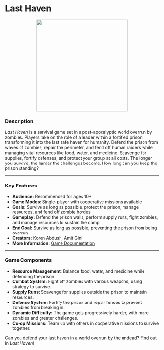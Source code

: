 # Last Haven
<div align="center">
  <img src="" width="300"/>
</div>

### Description
*Last Haven* is a survival game set in a post-apocalyptic world overrun by zombies. Players take on the role of a leader within a fortified prison, transforming it into the last safe haven for humanity. Defend the prison from waves of zombies, repair the perimeter, and fend off human raiders while managing vital resources like food, water, and medicine. Scavenge for supplies, fortify defenses, and protect your group at all costs. The longer you survive, the harder the challenges become. How long can you keep the prison standing?

---
### Key Features

- **Audience:** Recommended for ages 10+  
- **Game Modes:** Single-player with cooperative missions available  
- **Goals:** Survive as long as possible, protect the prison, manage resources, and fend off zombie hordes  
- **Gameplay:** Defend the prison walls, perform supply runs, fight zombies, and manage resources to sustain the camp  
- **End Goal:** Survive as long as possible, preventing the prison from being overrun  
- **Creators:** Koren Abdush, Amit Gini  
- **More Information:** [Game Documentation](https://github.com/GiniProj/Last-Haven/blob/main/formal-elements.md)  

---
### Game Components

- **Resource Management:** Balance food, water, and medicine while defending the prison.
- **Combat System:** Fight off zombies with various weapons, using strategy to survive.
- **Supply Runs:** Scavenge for supplies outside the prison to maintain resources.
- **Defense System:** Fortify the prison and repair fences to prevent zombies from breaking in.
- **Dynamic Difficulty:** The game gets progressively harder, with more zombies and greater challenges.
- **Co-op Missions:** Team up with others in cooperative missions to survive together.

Can you defend your last haven in a world overrun by the undead? Find out in *Last Haven!*
